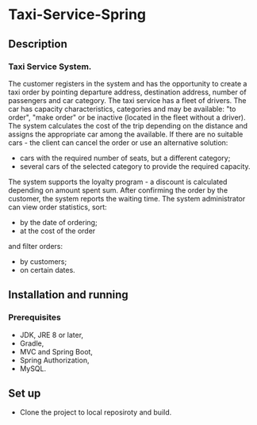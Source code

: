# Taxi-Service-Spring

## Description
### Taxi Service System. 
The customer registers in the system and has the opportunity to create a taxi order by pointing departure address, 
destination address, number of passengers and car category. The taxi service has a fleet of drivers. The car has 
capacity characteristics, categories and may be available: "to order", "make order" or be inactive (located in the 
fleet without a driver). The system calculates the cost of the trip depending on the distance and assigns the appropriate 
car among the available. If there are no suitable cars - the client can cancel the order or use an alternative solution:
- cars with the required number of seats, but a different category;
- several cars of the selected category to provide the required capacity.

The system supports the loyalty program - a discount is calculated depending on amount spent sum.
After confirming the order by the customer, the system reports the waiting time.
The system administrator can view order statistics, sort:
- by the date of ordering;
- at the cost of the order

and filter orders:
- by customers;
- on certain dates.
## Installation and running

### Prerequisites
- JDK, JRE 8 or later,
- Gradle,
- MVC and Spring Boot,
- Spring Authorization,
- MySQL.

## Set up
- Clone the project to local reposiroty and build.


